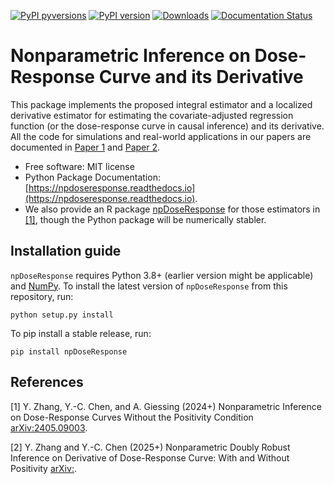 [![PyPI pyversions](https://img.shields.io/pypi/pyversions/npDoseResponse.svg)](https://pypi.python.org/pypi/npDoseResponse/)
[![PyPI version](https://badge.fury.io/py/npDoseResponse.svg)](https://badge.fury.io/py/NPDoseResponse)
[![Downloads](https://static.pepy.tech/badge/npDoseResponse)](https://pepy.tech/project/npDoseResponse)
[![Documentation Status](https://readthedocs.org/projects/npdoseresponse/badge/?version=latest)](http://npdoseresponse.readthedocs.io/?badge=latest)

# Nonparametric Inference on Dose-Response Curve and its Derivative

This package implements the proposed integral estimator and a localized derivative estimator for estimating the covariate-adjusted regression function (or the dose-response curve in causal inference) and its derivative. All the code for simulations and real-world applications in our papers are documented in [Paper 1](https://github.com/zhangyk8/NPDoseResponse/tree/main/Paper_Code) and [Paper 2](https://github.com/zhangyk8/npDRDeriv).

* Free software: MIT license
* Python Package Documentation: [https://npdoseresponse.readthedocs.io](https://npdoseresponse.readthedocs.io).
* We also provide an R package [npDoseResponse](https://cran.r-project.org/package=npDoseResponse) for those estimators in [[1]](#npdoseresponse), though the Python package will be numerically stabler.

Installation guide
--------

```npDoseResponse``` requires Python 3.8+ (earlier version might be applicable) and [NumPy](http://www.numpy.org/). To install the latest version of ```npDoseResponse``` from this repository, run:

```
python setup.py install
```

To pip install a stable release, run:
```
pip install npDoseResponse
```

References
--------

<a name="npdoseresponse">[1]</a> Y. Zhang, Y.-C. Chen, and A. Giessing (2024+) Nonparametric Inference on Dose-Response Curves Without the Positivity Condition [arXiv:2405.09003](https://arxiv.org/abs/2405.09003).

<a name="npdrderiv">[2]</a> Y. Zhang and Y.-C. Chen (2025+) Nonparametric Doubly Robust Inference on Derivative of Dose-Response Curve: With and Without Positivity [arXiv:](https://arxiv.org/abs/).
